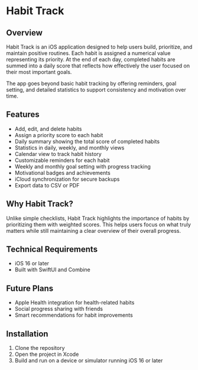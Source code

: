 # Habit Track

## Overview
Habit Track is an iOS application designed to help users build, prioritize, and maintain positive routines. Each habit is assigned a numerical value representing its priority. At the end of each day, completed habits are summed into a daily score that reflects how effectively the user focused on their most important goals.

The app goes beyond basic habit tracking by offering reminders, goal setting, and detailed statistics to support consistency and motivation over time.

## Features
- Add, edit, and delete habits  
- Assign a priority score to each habit  
- Daily summary showing the total score of completed habits  
- Statistics in daily, weekly, and monthly views  
- Calendar view to track habit history  
- Customizable reminders for each habit  
- Weekly and monthly goal setting with progress tracking  
- Motivational badges and achievements  
- iCloud synchronization for secure backups  
- Export data to CSV or PDF  

## Why Habit Track?
Unlike simple checklists, Habit Track highlights the importance of habits by prioritizing them with weighted scores. This helps users focus on what truly matters while still maintaining a clear overview of their overall progress.

## Technical Requirements
- iOS 16 or later  
- Built with SwiftUI and Combine  

## Future Plans
- Apple Health integration for health-related habits  
- Social progress sharing with friends  
- Smart recommendations for habit improvements  

## Installation
1. Clone the repository  
2. Open the project in Xcode  
3. Build and run on a device or simulator running iOS 16 or later
